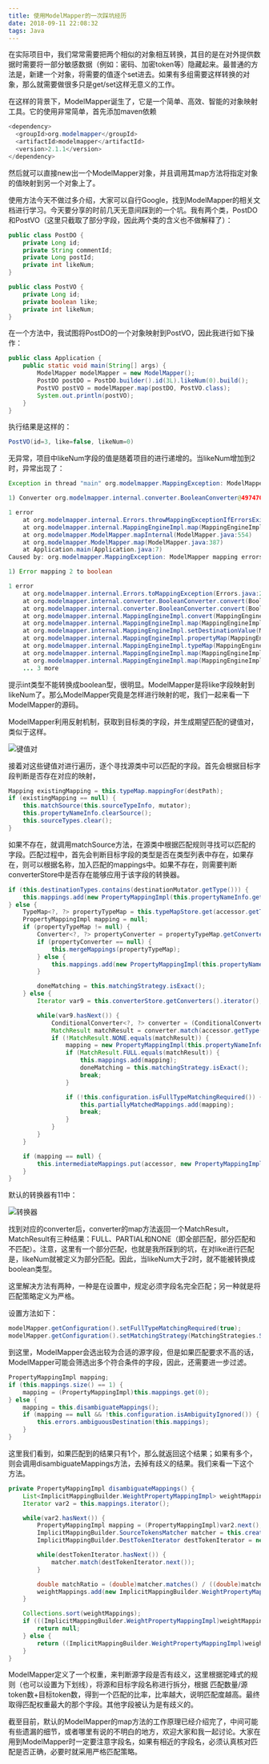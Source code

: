 ```yaml
---
title: 使用ModelMapper的一次踩坑经历
date: 2018-09-11 22:08:32
tags: Java
---
```


在实际项目中，我们常常需要把两个相似的对象相互转换，其目的是在对外提供数据时需要将一部分敏感数据（例如：密码、加密token等）隐藏起来。最普通的方法是，新建一个对象，将需要的值逐个set进去。如果有多组需要这样转换的对象，那么就需要做很多只是get/set这样无意义的工作。<!--more-->

在这样的背景下，ModelMapper诞生了，它是一个简单、高效、智能的对象映射工具。它的使用非常简单，首先添加maven依赖

``` java
<dependency>
  <groupId>org.modelmapper</groupId>
  <artifactId>modelmapper</artifactId>
  <version>2.1.1</version>
</dependency>
```

然后就可以直接new出一个ModelMapper对象，并且调用其map方法将指定对象的值映射到另一个对象上了。



使用方法今天不做过多介绍，大家可以自行Google，找到ModelMapper的相关文档进行学习。今天要分享的时前几天无意间踩到的一个坑。我有两个类，PostDO和PostVO（这里只截取了部分字段，因此两个类的含义也不做解释了）：

``` java
public class PostDO {
    private Long id;
    private String commentId;
    private Long postId;
    private int likeNum;
}
```

``` java
public class PostVO {
    private Long id;
    private boolean like;
    private int likeNum;
}
```

在一个方法中，我试图将PostDO的一个对象映射到PostVO，因此我进行如下操作：

``` java
public class Application {
    public static void main(String[] args) {
        ModelMapper modelMapper = new ModelMapper();
        PostDO postDO = PostDO.builder().id(3L).likeNum(0).build();
        PostVO postVO = modelMapper.map(postDO, PostVO.class);
        System.out.println(postVO);
    }
}
```

执行结果是这样的：

``` java
PostVO(id=3, like=false, likeNum=0)
```

无异常，项目中likeNum字段的值是随着项目的进行递增的。当likeNum增加到2时，异常出现了：

``` java
Exception in thread "main" org.modelmapper.MappingException: ModelMapper mapping errors:

1) Converter org.modelmapper.internal.converter.BooleanConverter@497470ed failed to convert int to boolean.

1 error
	at org.modelmapper.internal.Errors.throwMappingExceptionIfErrorsExist(Errors.java:380)
	at org.modelmapper.internal.MappingEngineImpl.map(MappingEngineImpl.java:79)
	at org.modelmapper.ModelMapper.mapInternal(ModelMapper.java:554)
	at org.modelmapper.ModelMapper.map(ModelMapper.java:387)
	at Application.main(Application.java:7)
Caused by: org.modelmapper.MappingException: ModelMapper mapping errors:

1) Error mapping 2 to boolean

1 error
	at org.modelmapper.internal.Errors.toMappingException(Errors.java:258)
	at org.modelmapper.internal.converter.BooleanConverter.convert(BooleanConverter.java:49)
	at org.modelmapper.internal.converter.BooleanConverter.convert(BooleanConverter.java:27)
	at org.modelmapper.internal.MappingEngineImpl.convert(MappingEngineImpl.java:298)
	at org.modelmapper.internal.MappingEngineImpl.map(MappingEngineImpl.java:108)
	at org.modelmapper.internal.MappingEngineImpl.setDestinationValue(MappingEngineImpl.java:238)
	at org.modelmapper.internal.MappingEngineImpl.propertyMap(MappingEngineImpl.java:184)
	at org.modelmapper.internal.MappingEngineImpl.typeMap(MappingEngineImpl.java:148)
	at org.modelmapper.internal.MappingEngineImpl.map(MappingEngineImpl.java:113)
	at org.modelmapper.internal.MappingEngineImpl.map(MappingEngineImpl.java:70)
	... 3 more
```

提示int类型不能转换成boolean型，很明显。ModelMapper是将like字段映射到likeNum了。那么ModelMapper究竟是怎样进行映射的呢，我们一起来看一下ModelMapper的源码。

ModelMapper利用反射机制，获取到目标类的字段，并生成期望匹配的键值对，类似于这样。

![键值对](https://res.cloudinary.com/dxydgihag/image/upload/v1536677296/Blog/ModelMapper/ModelMapper1.png)

接着对这些键值对进行遍历，逐个寻找源类中可以匹配的字段。首先会根据目标字段判断是否存在对应的映射，

``` java
Mapping existingMapping = this.typeMap.mappingFor(destPath);
if (existingMapping == null) {
    this.matchSource(this.sourceTypeInfo, mutator);
    this.propertyNameInfo.clearSource();
    this.sourceTypes.clear();
}
```

如果不存在，就调用matchSource方法，在源类中根据匹配规则寻找可以匹配的字段。匹配过程中，首先会判断目标字段的类型是否在类型列表中存在，如果存在，则可以根据名称，加入匹配的mappings中。如果不存在，则需要判断converterStore中是否存在能够应用于该字段的转换器。

``` java
if (this.destinationTypes.contains(destinationMutator.getType())) {
    this.mappings.add(new PropertyMappingImpl(this.propertyNameInfo.getSourceProperties(), this.propertyNameInfo.getDestinationProperties(), true));
} else {
    TypeMap<?, ?> propertyTypeMap = this.typeMapStore.get(accessor.getType(), destinationMutator.getType(), (String)null);
    PropertyMappingImpl mapping = null;
    if (propertyTypeMap != null) {
        Converter<?, ?> propertyConverter = propertyTypeMap.getConverter();
        if (propertyConverter == null) {
            this.mergeMappings(propertyTypeMap);
        } else {
            this.mappings.add(new PropertyMappingImpl(this.propertyNameInfo.getSourceProperties(), this.propertyNameInfo.getDestinationProperties(), propertyTypeMap.getProvider(), propertyConverter));
        }

        doneMatching = this.matchingStrategy.isExact();
    } else {
        Iterator var9 = this.converterStore.getConverters().iterator();

        while(var9.hasNext()) {
            ConditionalConverter<?, ?> converter = (ConditionalConverter)var9.next();
            MatchResult matchResult = converter.match(accessor.getType(), destinationMutator.getType());
            if (!MatchResult.NONE.equals(matchResult)) {
                mapping = new PropertyMappingImpl(this.propertyNameInfo.getSourceProperties(), this.propertyNameInfo.getDestinationProperties(), false);
                if (MatchResult.FULL.equals(matchResult)) {
                    this.mappings.add(mapping);
                    doneMatching = this.matchingStrategy.isExact();
                    break;
                }

                if (!this.configuration.isFullTypeMatchingRequired()) {
                    this.partiallyMatchedMappings.add(mapping);
                    break;
                }
            }
        }
    }

    if (mapping == null) {
        this.intermediateMappings.put(accessor, new PropertyMappingImpl(this.propertyNameInfo.getSourceProperties(), this.propertyNameInfo.getDestinationProperties(), false));
    }
}
```

默认的转换器有11中：

![转换器](https://res.cloudinary.com/dxydgihag/image/upload/v1536678691/Blog/ModelMapper/ModelMapper2.png)

找到对应的converter后，converter的map方法返回一个MatchResult，MatchResult有三种结果：FULL、PARTIAL和NONE（即全部匹配，部分匹配和不匹配）。注意，这里有一个部分匹配，也就是我所踩到的坑，在对like进行匹配是，likeNum就被定义为部分匹配。因此，当likeNum大于2时，就不能被转换成boolean类型。



这里解决方法有两种，一种是在设置中，规定必须字段名完全匹配；另一种就是将匹配策略定义为严格。

设置方法如下：

``` java
modelMapper.getConfiguration().setFullTypeMatchingRequired(true);
modelMapper.getConfiguration().setMatchingStrategy(MatchingStrategies.STRICT);
```

到这里，ModelMapper会选出较为合适的源字段，但是如果匹配要求不高的话，ModelMapper可能会筛选出多个符合条件的字段，因此，还需要进一步过滤。

``` java
PropertyMappingImpl mapping;
if (this.mappings.size() == 1) {
    mapping = (PropertyMappingImpl)this.mappings.get(0);
} else {
    mapping = this.disambiguateMappings();
    if (mapping == null && !this.configuration.isAmbiguityIgnored()) {
        this.errors.ambiguousDestination(this.mappings);
    }
}
```

这里我们看到，如果匹配到的结果只有1个，那么就返回这个结果；如果有多个，则会调用disambiguateMappings方法，去掉有歧义的结果。我们来看一下这个方法。

``` java
private PropertyMappingImpl disambiguateMappings() {
    List<ImplicitMappingBuilder.WeightPropertyMappingImpl> weightMappings = new ArrayList(this.mappings.size());
    Iterator var2 = this.mappings.iterator();

    while(var2.hasNext()) {
        PropertyMappingImpl mapping = (PropertyMappingImpl)var2.next();
        ImplicitMappingBuilder.SourceTokensMatcher matcher = this.createSourceTokensMatcher(mapping);
        ImplicitMappingBuilder.DestTokenIterator destTokenIterator = new ImplicitMappingBuilder.DestTokenIterator(mapping);

        while(destTokenIterator.hasNext()) {
            matcher.match(destTokenIterator.next());
        }

        double matchRatio = (double)matcher.matches() / ((double)matcher.total() + (double)destTokenIterator.total());
        weightMappings.add(new ImplicitMappingBuilder.WeightPropertyMappingImpl(mapping, matchRatio));
    }

    Collections.sort(weightMappings);
    if (((ImplicitMappingBuilder.WeightPropertyMappingImpl)weightMappings.get(0)).ratio == ((ImplicitMappingBuilder.WeightPropertyMappingImpl)weightMappings.get(1)).ratio) {
        return null;
    } else {
        return ((ImplicitMappingBuilder.WeightPropertyMappingImpl)weightMappings.get(0)).mapping;
    }
}
```

ModelMapper定义了一个权重，来判断源字段是否有歧义，这里根据驼峰式的规则（也可以设置为下划线），将源和目标字段名称进行拆分，根据 匹配数量/源token数+目标token数，得到一个匹配的比率，比率越大，说明匹配度越高。最终取得匹配权重最大的那个字段。其他字段被认为是有歧义的。



截至目前，默认的ModelMapper的map方法的工作原理已经介绍完了，中间可能有些遗漏的细节，或者哪里有说的不明白的地方，欢迎大家和我一起讨论。大家在用到ModelMapper时一定要注意字段名，如果有相近的字段名，必须认真核对匹配是否正确，必要时就采用严格匹配策略。
